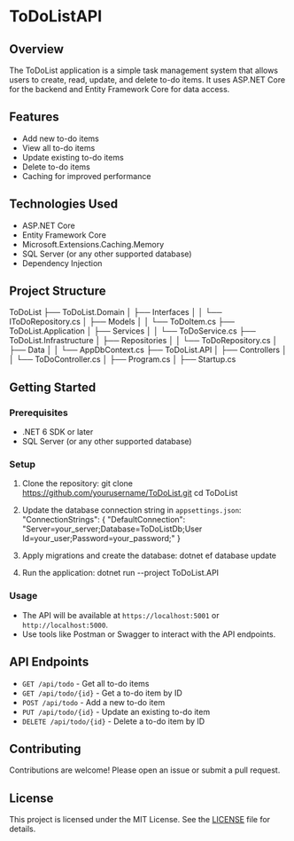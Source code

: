 # ToDoListAPI

## Overview

The ToDoList application is a simple task management system that allows users to create, read, update, and delete to-do items. It uses ASP.NET Core for the backend and Entity Framework Core for data access.

## Features

- Add new to-do items
- View all to-do items
- Update existing to-do items
- Delete to-do items
- Caching for improved performance

## Technologies Used

- ASP.NET Core
- Entity Framework Core
- Microsoft.Extensions.Caching.Memory
- SQL Server (or any other supported database)
- Dependency Injection

## Project Structure
ToDoList ├── ToDoList.Domain │   ├── Interfaces │   │   └── IToDoRepository.cs │   ├── Models │   │   └── ToDoItem.cs ├── ToDoList.Application │   ├── Services │   │   └── ToDoService.cs ├── ToDoList.Infrastructure │   ├── Repositories │   │   └── ToDoRepository.cs │   ├── Data │   │   └── AppDbContext.cs ├── ToDoList.API │   ├── Controllers │   │   └── ToDoController.cs │   ├── Program.cs │   ├── Startup.cs

## Getting Started

### Prerequisites

- .NET 6 SDK or later
- SQL Server (or any other supported database)

### Setup

1. Clone the repository:
    git clone https://github.com/yourusername/ToDoList.git
    cd ToDoList

   
2. Update the database connection string in `appsettings.json`:
    "ConnectionStrings": {
    "DefaultConnection": "Server=your_server;Database=ToDoListDb;User Id=your_user;Password=your_password;"
}

3. Apply migrations and create the database:
    dotnet ef database update

4. Run the application:
   dotnet run --project ToDoList.API

   
### Usage

- The API will be available at `https://localhost:5001` or `http://localhost:5000`.
- Use tools like Postman or Swagger to interact with the API endpoints.

## API Endpoints

- `GET /api/todo` - Get all to-do items
- `GET /api/todo/{id}` - Get a to-do item by ID
- `POST /api/todo` - Add a new to-do item
- `PUT /api/todo/{id}` - Update an existing to-do item
- `DELETE /api/todo/{id}` - Delete a to-do item by ID

## Contributing

Contributions are welcome! Please open an issue or submit a pull request.

## License

This project is licensed under the MIT License. See the [LICENSE](LICENSE) file for details.
